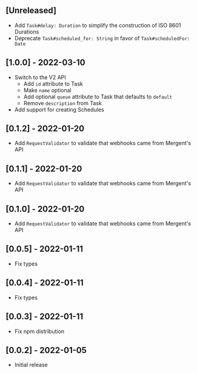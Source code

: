 ## [Unreleased]

- Add `Task#delay: Duration` to simplify the construction of ISO 8601 Durations
- Deprecate `Task#scheduled_for: String` in favor of `Task#scheduledFor: Date`

## [1.0.0] - 2022-03-10

- Switch to the V2 API
  - Add `id` attribute to Task
  - Make `name` optional
  - Add optional `queue` attribute to Task that defaults to `default`
  - Remove `description` from Task
- Add support for creating Schedules

## [0.1.2] - 2022-01-20

- Add `RequestValidator` to validate that webhooks came from Mergent's API

## [0.1.1] - 2022-01-20

- Add `RequestValidator` to validate that webhooks came from Mergent's API

## [0.1.0] - 2022-01-20

- Add `RequestValidator` to validate that webhooks came from Mergent's API

## [0.0.5] - 2022-01-11

- Fix types

## [0.0.4] - 2022-01-11

- Fix types

## [0.0.3] - 2022-01-11

- Fix npm distribution

## [0.0.2] - 2022-01-05

- Initial release
